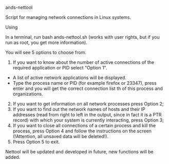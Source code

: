 ands-nettool

Script for managing network connections in Linux systems.

Using

In a terminal, run bash ands-nettool.sh (works with user rights, but if you run as root, you get more information).

You will see 5 options to choose from.
 
1. If you want to know about the number of active connections of the required application or PID select "Option 1".
- A list of active network applications will be displayed.
- Type the process name or PID (for example firefox or 23347), press enter and you will get the correct connection list
th of this process and organizations.
2. If you want to get information on all network processes press Option 2;
3. If you want to find out the network names of hosts and their IP addresses (read from right to left in the output, since in fact it is a PTR record) with which your system is currently interacting, press Option 3;
4. If you want to close all connections of a certain process and kill the process, press Option 4 and follow the instructions on the screen (!Attention, all unsaved data will be deleted!).
5. Press Option 5 to exit.

Nettool will be updated and developed in future, new functions will be added.

